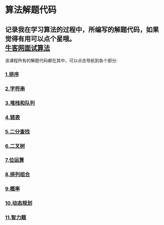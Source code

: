算法解题代码
============
记录我在学习算法的过程中，所编写的解题代码，如果觉得有用可以点个星哦。<br>
[牛客网面试算法](https://github.com/joeyleee/Algorithm/tree/master/nc_algorithm/src)<br>
----------------------------------------------------------------------------
该课程所有的解题代码都在其中，可以点击导航到各个部分:<br>
### [1.排序](https://github.com/joeyleee/Algorithm/tree/master/nc_algorithm/src/sort)<br/>
### [2.字符串](https://github.com/joeyleee/Algorithm/tree/master/nc_algorithm/src/string)<br/>
### [3.堆栈和队列](https://github.com/joeyleee/Algorithm/tree/master/nc_algorithm/src/queue_stack)<br/>
### [4.链表](https://github.com/joeyleee/Algorithm/tree/master/nc_algorithm/src/linkedlist)<br/>
### [5.二分查找](https://github.com/joeyleee/Algorithm/tree/master/nc_algorithm/src/binary_search)<br/>
### [6.二叉树](https://github.com/joeyleee/Algorithm/tree/master/nc_algorithm/src/binary_tree)<br/>
### [7.位运算](https://github.com/joeyleee/Algorithm/tree/master/nc_algorithm/src/bit_operation)<br/>
### [8.排列组合](https://github.com/joeyleee/Algorithm/tree/master/nc_algorithm/src/permutation_combination)<br/>
### [9.概率](https://github.com/joeyleee/Algorithm/tree/master/nc_algorithm/src/probability)<br/>
### [10.动态规划](https://github.com/joeyleee/Algorithm/tree/master/nc_algorithm/src/dynamic_programming)<br/>
### [11.智力题](https://github.com/joeyleee/Algorithm/tree/master/nc_algorithm/src/brain_puzzles)<br/>